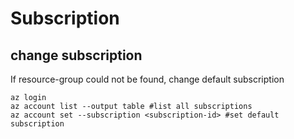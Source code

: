 # Subscription

## change subscription
If resource-group could not be found, change default subscription
```
az login
az account list --output table #list all subscriptions
az account set --subscription <subscription-id> #set default subscription
```
